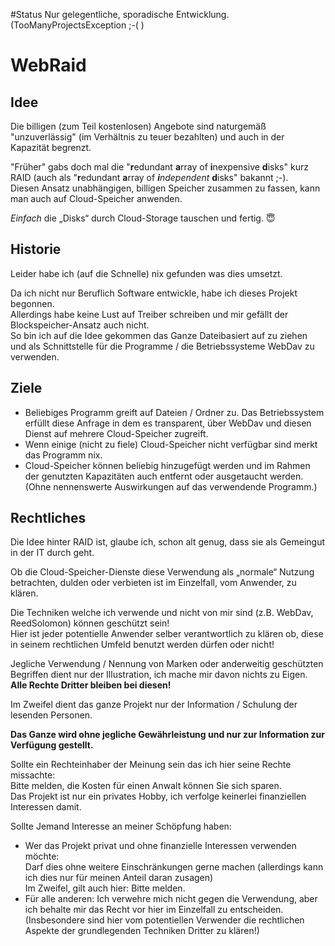 #Status
Nur gelegentliche, sporadische Entwicklung. (TooManyProjectsException ;-( )

# WebRaid
## Idee
Die billigen (zum Teil kostenlosen) Angebote sind naturgemäß "unzuverlässig" (im Verhältnis zu teuer bezahlten) und auch in der Kapazität begrenzt.

"Früher" gabs doch mal die "**r**edundant **a**rray of **i**nexpensive **d**isks" kurz RAID (auch als "**r**edundant **a**rray of ***i**ndependent* **d**isks" bakannt ;-).  
Diesen Ansatz unabhängigen, billigen Speicher zusammen zu fassen, kann man auch auf Cloud-Speicher anwenden.

*Einfach* die „Disks“ durch Cloud-Storage tauschen und fertig. :innocent:

## Historie
Leider habe ich (auf die Schnelle) nix gefunden was dies umsetzt.

Da ich nicht nur Beruflich Software entwickle, habe ich dieses Projekt begonnen.  
Allerdings habe keine Lust auf Treiber schreiben und mir gefällt der Blockspeicher-Ansatz auch nicht.  
So bin ich auf die Idee gekommen das Ganze Dateibasiert auf zu ziehen und als Schnittstelle für die Programme / die Betriebssysteme WebDav zu verwenden.

## Ziele
- Beliebiges Programm greift auf Dateien / Ordner zu. Das Betriebssystem erfüllt diese Anfrage in dem es transparent, über WebDav und diesen Dienst auf mehrere Cloud-Speicher zugreift.
- Wenn einige (nicht zu fiele) Cloud-Speicher nicht verfügbar sind merkt das Programm nix.
- Cloud-Speicher können beliebig hinzugefügt werden und im Rahmen der genutzten Kapazitäten auch entfernt oder ausgetaucht werden. (Ohne nennenswerte Auswirkungen auf das verwendende Programm.)

## Rechtliches
Die Idee hinter RAID ist, glaube ich, schon alt genug, dass sie als Gemeingut in der IT durch geht.

Ob die Cloud-Speicher-Dienste diese Verwendung als „normale“ Nutzung betrachten, dulden oder verbieten ist im Einzelfall, vom Anwender, zu klären.

Die Techniken welche ich verwende und nicht von mir sind (z.B. WebDav, ReedSolomon) können geschützt sein!  
Hier ist jeder potentielle Anwender selber verantwortlich zu klären ob, diese in seinem rechtlichen Umfeld benutzt werden dürfen oder nicht!

Jegliche Verwendung / Nennung von Marken oder anderweitig geschützten Begriffen dient nur der Illustration, ich mache mir davon nichts zu Eigen.  
**Alle Rechte Dritter bleiben bei diesen!**

Im Zweifel dient das ganze Projekt nur der Information / Schulung der lesenden Personen.

**Das Ganze wird **ohne jegliche** Gewährleistung und nur zur Information zur Verfügung gestellt.**

Sollte ein Rechteinhaber der Meinung sein das ich hier seine Rechte missachte:  
Bitte melden, die Kosten für einen Anwalt können Sie sich sparen.  
Das Projekt ist nur ein privates Hobby, ich verfolge keinerlei finanziellen Interessen damit.

Sollte Jemand Interesse an meiner Schöpfung haben:
- Wer das Projekt privat und ohne finanzielle Interessen verwenden möchte:  
Darf dies ohne weitere Einschränkungen gerne machen (allerdings kann ich dies nur für meinen Anteil daran zusagen)  
Im Zweifel, gilt auch hier: Bitte melden.
- Für alle anderen: Ich verwehre mich nicht gegen die Verwendung, aber ich behalte mir das Recht vor hier im Einzelfall zu entscheiden. (Insbesondere sind hier vom potentiellen Verwender die rechtlichen Aspekte der grundlegenden Techniken Dritter zu klären!)

